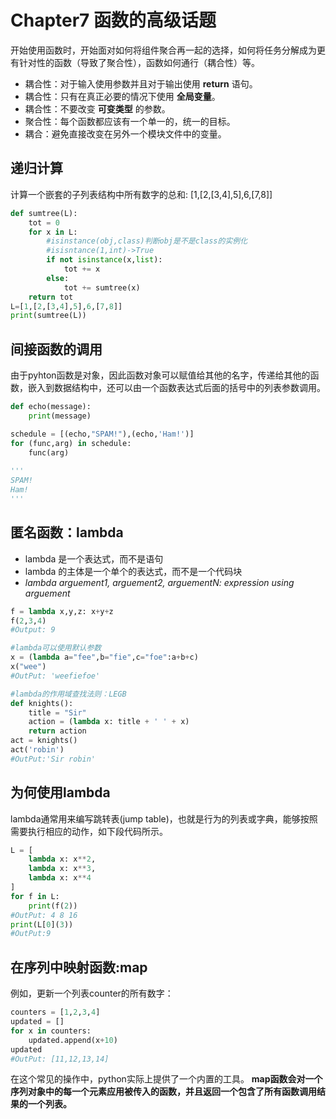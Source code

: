 # Chapter7 函数的高级话题
开始使用函数时，开始面对如何将组件聚合再一起的选择，如何将任务分解成为更有针对性的函数（导致了聚合性），函数如何通行（耦合性）等。
* 耦合性：对于输入使用参数并且对于输出使用 **return** 语句。
* 耦合性：只有在真正必要的情况下使用 **全局变量**。
* 耦合性：不要改变 **可变类型** 的参数。
* 聚合性：每个函数都应该有一个单一的，统一的目标。
* 耦合：避免直接改变在另外一个模块文件中的变量。

## 递归计算
计算一个嵌套的子列表结构中所有数字的总和:
[1,[2,[3,4],5],6,[7,8]]
```python
def sumtree(L):
    tot = 0
    for x in L:
        #isinstance(obj,class)判断obj是不是class的实例化
        #isisntance(1,int)->True
        if not isinstance(x,list):
            tot += x
        else:
            tot += sumtree(x)
    return tot
L=[1,[2,[3,4],5],6,[7,8]]
print(sumtree(L))
```
## 间接函数的调用
由于pyhton函数是对象，因此函数对象可以赋值给其他的名字，传递给其他的函数，嵌入到数据结构中，还可以由一个函数表达式后面的括号中的列表参数调用。
```python 
def echo(message):
    print(message)

schedule = [(echo,"SPAM!"),(echo,'Ham!')]
for (func,arg) in schedule:
    func(arg)
    
'''
SPAM!
Ham!
'''
```
## 匿名函数：lambda
* lambda 是一个表达式，而不是语句
* lambda 的主体是一个单个的表达式，而不是一个代码块
* *lambda arguement1, arguement2, arguementN: expression using arguement*
```python
f = lambda x,y,z: x+y+z
f(2,3,4)
#Output: 9

#lambda可以使用默认参数
x = (lambda a="fee",b="fie",c="foe":a+b+c)
x("wee")
#OutPut: 'weefiefoe'

#lambda的作用域查找法则：LEGB
def knights():
    title = "Sir"
    action = (lambda x: title + ' ' + x)
    return action
act = knights()
act('robin')
#OutPut:'Sir robin'
```

## 为何使用lambda
lambda通常用来编写跳转表(jump table)，也就是行为的列表或字典，能够按照需要执行相应的动作，如下段代码所示。
```python
L = [
    lambda x: x**2,
    lambda x: x**3,
    lambda x: x**4
]
for f in L:
    print(f(2))
#OutPut: 4 8 16
print(L[0](3))
#OutPut:9
```

## 在序列中映射函数:map
例如，更新一个列表counter的所有数字：
```python
counters = [1,2,3,4]
updated = []
for x in counters:
    updated.append(x+10)
updated
#OutPut: [11,12,13,14]
```
在这个常见的操作中，python实际上提供了一个内置的工具。
**map函数会对一个序列对象中的每一个元素应用被传入的函数，并且返回一个包含了所有函数调用结果的一个列表。**
```python

```

